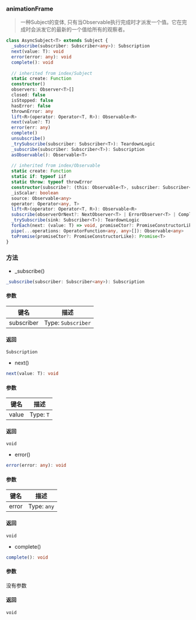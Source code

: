 ### animationFrame <icon badge type='class'/> 
> 一种Subject的变体, 只有当Observable执行完成时才派发一个值。它在完成时会派发它的最新的一个值给所有的观察者。
``` ts
class AsyncSubject<T> extends Subject {
  _subscribe(subscriber: Subscriber<any>): Subscription
  next(value: T): void
  error(error: any): void
  complete(): void
 
  // inherited from index/Subject
  static create: Function
  constructor()
  observers: Observer<T>[]
  closed: false
  isStopped: false
  hasError: false
  thrownError: any
  lift<R>(operator: Operator<T, R>): Observable<R>
  next(value?: T)
  error(err: any)
  complete()
  unsubscribe()
  _trySubscribe(subscriber: Subscriber<T>): TeardownLogic
  _subscribe(subscriber: Subscriber<T>): Subscription
  asObservable(): Observable<T>
 
  // inherited from index/Observable
  static create: Function
  static if: typeof iif
  static throw: typeof throwError
  constructor(subscribe?: (this: Observable<T>, subscriber: Subscriber<T>) => TeardownLogic)
  _isScalar: boolean
  source: Observable<any>
  operator: Operator<any, T>
  lift<R>(operator: Operator<T, R>): Observable<R>
  subscribe(observerOrNext?: NextObserver<T> | ErrorObserver<T> | CompletionObserver<T> | ((value: T) => void), error?: (error: any) => void, complete?: () => void): Subscription
  _trySubscribe(sink: Subscriber<T>): TeardownLogic
  forEach(next: (value: T) => void, promiseCtor?: PromiseConstructorLike): Promise<void>
  pipe(...operations: OperatorFunction<any, any>[]): Observable<any>
  toPromise(promiseCtor?: PromiseConstructorLike): Promise<T>
}
```
### 方法

* _subscribe()

```ts
_subscribe(subscriber: Subscriber<any>): Subscription
```
  #### 参数
  | 键名 | 描述|
  | --- | --- |
  | subscriber | Type: `Subscriber` |
  #### 返回
  `Subscription`

* next()

```ts
next(value: T): void
```
  #### 参数
  | 键名 | 描述 |
  | --- | ---|
  | value | Type: `T`|

  #### 返回
  `void`
* error()

```ts
error(error: any): void
```
  #### 参数
  | 键名 | 描述 | 
  | --- | --- |
  | error | Type: `any` |
  #### 返回
  `void`

* complete()

```ts
complete(): void
```
#### 参数
没有参数
#### 返回
`void`